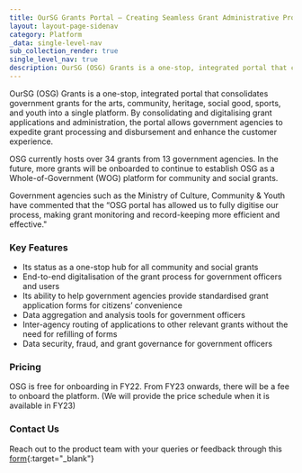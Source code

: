 ```yaml
---
title: OurSG Grants Portal – Creating Seamless Grant Administrative Processes for WOG
layout: layout-page-sidenav
category: Platform
_data: single-level-nav
sub_collection_render: true
single_level_nav: true
description: OurSG (OSG) Grants is a one-stop, integrated portal that consolidates the Government's community and social grants into a single platform.
---
```


OurSG (OSG) Grants is a one-stop, integrated portal that consolidates government grants for the arts, community, heritage, social good, sports, and youth into a single platform.
By consolidating and digitalising grant applications and administration, the portal allows government agencies to expedite grant processing and disbursement and enhance the customer experience.

OSG currently hosts over 34 grants from 13 government agencies. In the future, more grants will be onboarded to continue to establish OSG as a Whole-of-Government (WOG) platform for community and social grants.

Government agencies such as the Ministry of Culture, Community & Youth have commented that the “OSG portal has allowed us to fully digitise our process, making grant monitoring and record-keeping more efficient and effective."

### Key Features

-	Its status as a one-stop hub for all community and social grants
-	End-to-end digitalisation of the grant process for government officers and users 
-	Its ability to help government agencies provide standardised grant application forms for citizens’ convenience 
-	Data aggregation and analysis tools for government officers
-	Inter-agency routing of applications to other relevant grants without the need for refilling of forms
-	Data security, fraud, and grant governance for government officers 

### Pricing

OSG is free for onboarding in FY22. From FY23 onwards, there will be a fee to onboard the platform. (We will provide the price schedule when it is available in FY23)

### Contact Us

Reach out to the product team with your queries or feedback through this [form](https://form.gov.sg/#!/62280856ba91100012050933){:target="\_blank"} 
